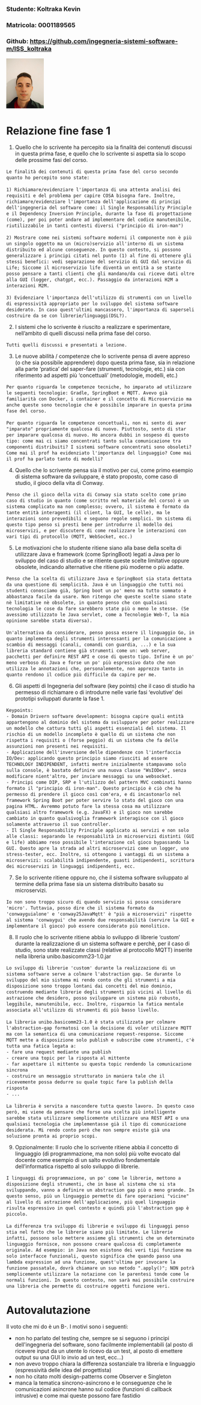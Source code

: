 ### Studente: Koltraka Kevin
### Matricola: 0001189565
### Github: https://github.com/ingegneria-sistemi-software-m/ISS_koltraka

<img src="immagini/kevin.jpeg" alt="Descrizione" width="100">


# Relazione fine fase 1
1. Quello che lo scrivente ha percepito sia la finalità dei contenuti discussi in questa prima fase, e quello che lo scrivente si aspetta sia lo scopo delle prossime fasi del corso.

```
Le finalità dei contenuti di questa prima fase del corso secondo quanto ho percepito sono state: 

1) Richiamare/evidenziare l'importanza di una attenta analisi dei requisiti e del problema per capire COSA bisogna fare. Inoltre, richiamare/evidenziare l'importanza dell'applicazione di principi dell'ingegneria del software come: il Single Responsability Principle e il Dependency Inversion Principle, durante la fase di progettazione (come), per poi poter andare ad implementare del codice manutenibile, riutilizzabile in tanti contesti diversi ("principio di iron-man")

2) Mostrare come nei sistemi software moderni il componente non è più un singolo oggetto ma un (micro)servizio all'interno di un sistema distribuito ed alcune conseguenze. In questo contesto, si possono generalizzare i principi citati nel punto (1) al fine di ottenere gli stessi benefici: vedi separazione del servizio di GUI dal servizio di Life; Siccome il microservizio life diventà un entità a se stante posso pensare a tanti clienti che gli mandano/da cui riceve dati oltre alla GUI (logger, chatgpt, ecc.). Passaggio da interazioni H2M a interazioni M2M.

3) Evidenziare l'importanza dell'utilizzo di strumenti con un livello di espressività appropriato per lo sviluppo del sistema software desiderato. In caso quest'ultimi mancassero, l'importanza di saperseli costruire da se con librerie/linguaggi(DSL?).
```

2. I sistemi che lo scrivente è riuscito a realizzare e sperimentare, nell’ambito di quelli discussi nella prima fase del corso.
```
Tutti quelli discussi e presentati a lezione.
```

3. Le nuove abilità / competenze che lo scrivente pensa di avere appreso (o che sia possibile apprendere) dopo questa prima fase, sia in relazione alla parte ‘pratica’ del saper-fare (strumenti, tecnologie, etc.) sia con riferimento ad aspetti più ‘concettuali’ (metodologie, modelli, etc.)
```
Per quanto riguarda le competenze tecniche, ho imparato ad utilizzare le seguenti tecnologie: Gradle, SpringBoot e MQTT. Avevo già familiarità con Docker, i container e il concetto di Microservizio ma anche queste sono tecnologie che è possibile imparare in questa prima fase del corso.

Per quanto riguarda le competenze concettuali, non mi sento di aver "imparato" propriamente qualcosa di nuovo. Piuttosto, sento di star per imparare qualcosa di nuovo. Ho ancora dubbi in sospeso di questo tipo: come mai ci siamo concentrati tanto sulla comunicazione tra componenti distribuiti? I sistemi software concentrati sono obsoleti? Come mai il prof ha evidenziato l'importanza del linguaggio? Come mai il prof ha parlato tanto di modelli?
```

4. Quello che lo scrivente pensa sia il motivo per cui, come primo esempio di sistema software da sviluppare, è stato proposto, come caso di studio, il gioco della vita di Conway.
```
Penso che il gioco della vita di Conway sia stato scelto come primo caso di studio in quanto (come scritto nel materiale del corso) è un sistema complicato ma non complesso; ovvero, il sistema è formato da tante entità interagenti (il client, la GUI, le celle), ma le interazioni sono prevedibili e seguono regole semplici. Un sistema di questo tipo penso si presti bene per introdurre il modello dei microservizi, e per discutere di come realizzare le interazioni con vari tipi di protocollo (MQTT, WebSocket, ecc.) 
```

5. Le motivazioni che lo studente ritiene siano alla base della scelta di utilizzare Java e framework (come SpringBoot) legati a Java per lo sviluppo del caso di studio e se ritiente queste scelte limitative oppure obsolete, indicando alternative che ritiene più moderne o più adatte.
```
Penso che la scelta di utilizzare Java e SpringBoot sia stata dettata da una questione di semplicità. Java è un linguaggio che tutti noi studenti conosciamo già, Spring boot un po' meno ma tutto sommato è abbastanza facile da usare. Non ritengo che queste scelte siano state nè limitative nè obsolete, in quanto penso che con qualsiasi tecnologia le cose da fare sarebbero state più o meno le stesse. (Se avessimo utilizzato le Java servlet, come a Tecnologie Web-T, la mia opinione sarebbe stata diversa).

Un'alternativa da considerare, penso possa essere il linguaggio Go, in quanto implementa degli strumenti interessanti per la comunicazione a scambio di messaggi (canali, comandi con guardia, ...) e la sua libreria standard contiene già strumenti come un: web server, pacchetti per definire REST API e cose di questo tipo. Infine è un po' meno verboso di Java e forse un po' più espressivo dato che non utilizza le annotazioni che, personalemente, non apprezzo tanto in quanto rendono il codice più difficile da capire per me.
```


6. Gli aspetti di Ingegneria del software (key points) che il caso di studio ha permesso di richiamare o di introdurre nelle varie fasi ‘evolutive’ dei prototipi sviluppati durante la fase 1.
```
Keypoints:
- Domain Drivern software development: bisogna capire quali entità appartengono al dominio del sistema da sviluppare per poter realizzare un modello che cattura tutti gli aspetti essenziali del sistema. Il rischio di un modello incompleto è quello di un sistema che non rispetta i requisiti o (forse peggio) di un sistema che fa delle assunzioni non presenti nei requisiti.
- Applicazione dell'inversione delle dipendenze con l'interfaccia IO/Dev: applicando questo principio siamo riusciti ad essere TECHNOLOGY INDIPENDENT, infatti mentre inizialmente stampavamo solo sulla console, è bastato definire una nuova classe "WsIODev", senza modificare nient'altro, per inviare messaggi su una websocket.
- Principi come DIP, SRP e l'utilizzo del pattern MVC combinati hanno formato il "principio di iron-man". Questo principio è ciò che ha permesso di prendere il gioco così com'era, e di incastonarlo nel framework Spring Boot per poter servire lo stato del gioco con una pagina HTML. Avremmo potuto fare la stessa cosa ma utilizzare qualsiasi altro framework (e.g. JavaFX) e il gioco non sarebbe cambiato in quanto qualsivoglia framework interagisce con il gioco solamente attraverso il suo controller.
- Il Single Responsability Principle applicato ai servizi e non solo alle classi: separando le responsabilità in microservizi distinti (GUI e life) abbiamo reso possibile l'interazione col gioco bypassando la GUI. Questo apre la strada ad altri microservizi come un logger, uno stress-tester, ecc. Inoltre, si ottengono i vantaggi di un sistema a microservizi: scalabilità indipendente, guasti indipendenti, scrittura dei microservizi in linguaggi indipendenti, ecc. 
```

7. Se lo scrivente ritiene oppure no, che il sistema software sviluppato al termine della prima fase sia un sistema distribuito basato su microservizi.
```
Io non sono troppo sicuro di quando servizio si possa considerare 'micro'. Tuttavia, posso dire che il sistema formato da 'conwayguialone' e 'conway25JavaMqtt' è "più a microservizi" rispetto al sistema 'conwaygui' che avendo due responsabilità (servire la GUI e implementare il gioco) può essere considerato più monolitico.
```

8. Il ruolo che lo scrivente ritiene abbia lo sviluppo di librerie ‘custom’ durante la realizzazione di un sistema software e perchè, per il caso di studio, sono state realizzate classi (relative al protocollo MQTT) inserite nella libreria unibo.basicomm23-1.0.jar
```
Lo sviluppo di librerie 'custom' durante la realizzazione di un sistema software serve a colmare l'abstraction gap. Se durante lo sviluppo del mio sistema mi rendo conto che gli strumenti a mia disposizione sono troppo lontani dai concetti del mio dominio, costruendo mediante librerie degli strumenti più vicini al livello di astrazione che desidero, posso sviluppare un sistema più robusto, leggibile, manutenibile, ecc. Inoltre, risparmio la fatica mentale associata all'utilizzo di strumenti di più basso livello.

La libreria unibo.basicomm23-1.0 è stata utilizzata per colmare l'abstraction-gap formatosi con la decisione di voler utilizzare MQTT ma con la semantica di una comunicazione request-response. Siccome MQTT mette a disposizione solo publish e subscribe come strumenti, c'è tutta una fatica legata a: 
- fare una request mediante una publish
- creare una topic per la risposta al mittente
- far aspettare il mittente su questa topic rendendo la comunicazione sincrona
- costruire un messaggio strutturato in maniera tale che il ricevemente possa dedurre su quale topic fare la publish della risposta
- ...

La libreria è servita a nascondere tutta questo lavoro. In questo caso però, mi viene da pensare che forse una scelta più intelligente sarebbe stata utilizzare semplicemente utilizzare una REST API o una qualsiasi tecnologia che implementasse già il tipo di comunicazione desiderata. Mi rendo conto però che non sempre esiste già una soluzione pronta ai proprio scopi. 
```

9. Opzionalmente: Il ruolo che lo scrivente ritiene abbia il concetto di linguaggio (di programmazione, ma non solo) più volte evocato dal docente come esempio di un salto evolutivo fondamentale dell’informatica rispetto al solo sviluppo di librerie.

```
I linguaggi di programmazione, un po' come le librerie, mettono a disposizione degli strumenti, che in base al sistema che si sta sviluppando, vanno a definire un abstraction gap più o meno grande. In questo senso, più un linguaggio permette di fare operazioni "vicine" al livello di astrazione dell'applicazione, più quel linguaggio risulta espressivo in quel contesto e quindi più l'abstraction gap è piccolo.

La differenza tra sviluppo di librerie e sviluppo di linguaggi penso stia nel fatto che le librerie siano più limitate. Le librerie infatti, possono solo mettere assieme gli strumenti che un determinato linguaggio fornisce, non possono creare qualcosa di completamente originale. Ad esempio: in Java non esistono dei veri tipi funzione ma solo interfacce funzionali, questo significa che quando passo una lambda expression ad una funzione, quest'ultima per invocare la funzione passatale, dovrà chiamare un suo metodo ".apply()"; NON potrà semplicemente utilizzare la notazione con le parentesi tonde come le normali funzioni. In questo contesto, non sarà mai possibile costruire una libreria che permette di costruire oggetti funzione veri.
```

# Autovalutazione
Il voto che mi do è un B-. I motivi sono i seguenti:
- non ho parlato del testing che, sempre se si seguono i principi dell'ingegneria del software, sono facilmente implementabili (al posto di ricevere input da un utente lo ricevo da un test, al posto di emettere output su una GUI lo invio ad un test, ecc...)
- non avevo troppo chiara la differenza sostanziale tra libreria e linguaggio (espressività delle idea del progettista)
- non ho citato molti design-patterns come Observer e Singleton
- manca la tematica sincrono-asincrono e le conseguenze che le comunicazioni asincrone hanno sul codice (funzioni di callback intrusive) e come mai queste possono fare fastidio




